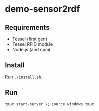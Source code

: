# demo-sensor2rdf

## Requirements

- Tessel (first gen)
- Tessel RFID module
- Node.js (and npm)

## Install

Run `./install.sh`.

## Run

`tmux start-server \; source windows.tmux`
